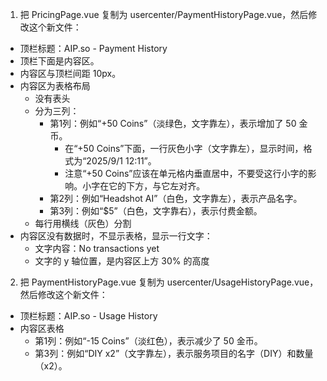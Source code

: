 1. 把 PricingPage.vue 复制为 usercenter/PaymentHistoryPage.vue，然后修改这个新文件：

- 顶栏标题：AIP.so - Payment History
- 顶栏下面是内容区。
- 内容区与顶栏间距 10px。
- 内容区为表格布局
  - 没有表头
  - 分为三列：
    - 第1列：例如“+50 Coins”（淡绿色，文字靠左），表示增加了 50 金币。
      - 在“+50 Coins”下面，一行灰色小字（文字靠左），显示时间，格式为“2025/9/1 12:11”。
      - 注意“+50 Coins”应该在单元格内垂直居中，不要受这行小字的影响。小字在它的下方，与它左对齐。
    - 第2列：例如“Headshot AI”（白色，文字靠左），表示产品名字。
    - 第3列：例如“$5”（白色，文字靠右），表示付费金额。
  - 每行用横线（灰色）分割
- 内容区没有数据时，不显示表格，显示一行文字：
  - 文字内容：No transactions yet
  - 文字的 y 轴位置，是内容区上方 30% 的高度

2. 把 PaymentHistoryPage.vue 复制为 usercenter/UsageHistoryPage.vue，然后修改这个新文件：

- 顶栏标题：AIP.so - Usage History
- 内容区表格
    - 第1列：例如“-15 Coins”（淡红色），表示减少了 50 金币。
    - 第3列：例如“DIY x2”（文字靠左），表示服务项目的名字（DIY）和数量（x2）。